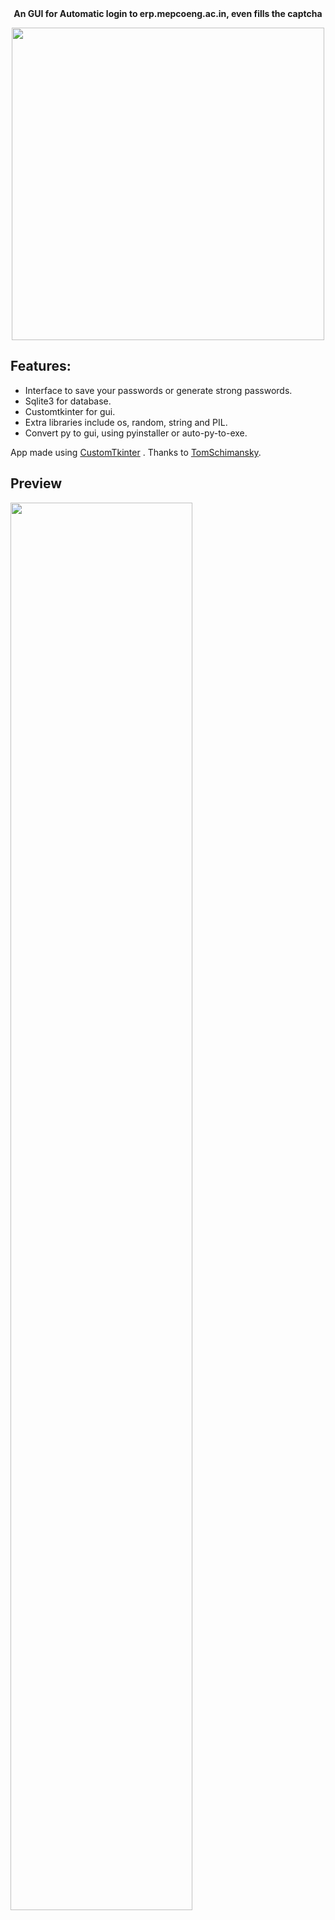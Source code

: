 
<div align="center">
  <b align="center", font-size=40px> An GUI for Automatic login to erp.mepcoeng.ac.in, even fills the captcha </b>
  <p></p>
  <img src="https://github.com/Jaspermusic/Automatic-Login-Mepco.erp/assets/98389752/0fd6a625-29d8-49d8-9984-06608b7e0073" height="500" />
</div>



## Features:
 - Interface to save your passwords or generate strong passwords.
 - Sqlite3 for database.
 - Customtkinter for gui.
 - Extra libraries include os, random, string and PIL.
 - Convert py to gui, using pyinstaller or auto-py-to-exe.

App made using [CustomTkinter](https://github.com/TomSchimansky/CustomTkinter "CustomTkinter") .
Thanks to [TomSchimansky](https://github.com/TomSchimansky/ "TomSchimansky").

Preview
---

<img style="width: 76%" src="https://user-images.githubusercontent.com/98389752/236359945-3f3a91d6-2960-49c5-b705-5b1fd696f923.mp4" />



